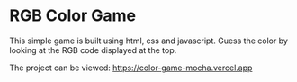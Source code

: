 # RGB Color Game

This simple game is built using html, css and javascript.
Guess the color by looking at the RGB code displayed at the top. 

The project can be viewed: https://color-game-mocha.vercel.app